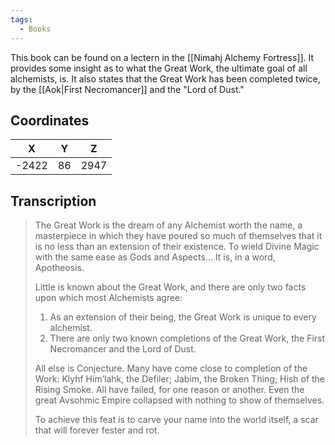 ```yaml
---
tags:
  - Books
---
```


This book can be found on a lectern in the [[Nimahj Alchemy Fortress]]. It provides some insight as to what the Great Work, the ultimate goal of all alchemists, is. It also states that the Great Work has been completed twice, by the [[Aok|First Necromancer]] and the "Lord of Dust."

## Coordinates
| **X** | **Y** | **Z** |
| :---: | :---: | :---: |
| -2422 |  86   | 2947  |

## Transcription
> The Great Work is the dream of any Alchemist worth the name, a masterpiece in which they have poured so much of themselves that it is no less than an extension of their existence. To wield Divine Magic with the same ease as Gods and Aspects... It is, in a word, Apotheosis.
>
> Little is known about the Great Work, and there are only two facts upon which most Alchemists agree:
> 1) As an extension of their being, the Great Work is unique to every alchemist.
> 2) There are only two known completions of the Great Work, the First Necromancer and the Lord of Dust.
>
> All else is Conjecture.
> Many have come close to completion of the Work: Klyhf Him’lahk, the Defiler; Jabim, the Broken Thing; Hish of the Rising Smoke. All have failed, for one reason or another. Even the great Avsohmic Empire collapsed with nothing to show of themselves.
>
> To achieve this feat is to carve your name into the world itself, a scar that will forever fester and rot.

